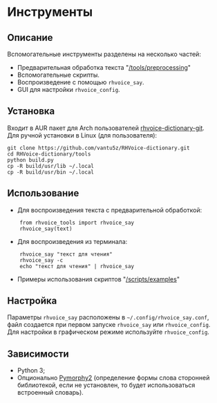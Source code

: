 # Инструменты

## Описание

Вспомогательные инструменты разделены на несколько частей:

* Предварительная обработка текста "[/tools/preprocessing](https://github.com/vantu5z/RHVoice-dictionary/tree/master/tools/preprocessing)"
* Вспомогательные скрипты.
* Воспроизведение с помощью `rhvoice_say`.
* GUI для настройки `rhvoice_config`.

## Установка

Входит в AUR пакет для Arch пользователей [rhvoice-dictionary-git](https://aur.archlinux.org/packages/rhvoice-dictionary-git/).<br>
Для ручной установки в Linux (для пользователя):
```
git clone https://github.com/vantu5z/RHVoice-dictionary.git
cd RHVoice-dictionary/tools
python build.py
cp -R build/usr/lib ~/.local
cp -R build/usr/bin ~/.local
```

## Использование

* Для воспроизведения текста с предварительной обработкой:
```
    from rhvoice_tools import rhvoice_say
    rhvoice_say(text)
```
* Для воспроизведения из терминала:
```
    rhvoice_say "текст для чтения"
    rhvoice_say -c
    echo "текст для чтения" | rhvoice_say
```
* Примеры использования скриптов "[/scripts/examples](https://github.com/vantu5z/RHVoice-dictionary/tree/master/tools/scripts/examples)"

## Настройка

Параметры `rhvoice_say` расположены в `~/.config/rhvoice_say.conf`, файл создается при первом запуске `rhvoice_say` или `rhvoice_config`.<br>
Для настройки в графическом режиме используйте `rhvoice_config`.

## Зависимости
* Python 3;
* Опционально [Pymorphy2](https://github.com/kmike/pymorphy2) (определение формы слова сторонней библиотекой, если не установлен, то будет использоваться встроенный словарь).
